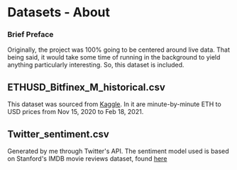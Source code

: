 # Datasets - About

### Brief Preface

Originally, the project was 100% going to be centered around live data. That
being said, it would take some time of running in the background to yield
anything particularly interesting. So, this dataset is included.

## ETHUSD_Bitfinex_M_historical.csv

This dataset was sourced from [Kaggle](https://www.kaggle.com/termoniab/cryptocurrency-ethereum-1m-price?select=ETHUSD_Bitfinex_M_historical.csv).
In it are minute-by-minute ETH to USD prices from Nov 15, 2020 to Feb 18, 2021.

## Twitter_sentiment.csv

Generated by me through Twitter's API. The sentiment model used is based on Stanford's IMDB movie reviews dataset, found [here](https://ai.stanford.edu/~amaas/data/sentiment/)
